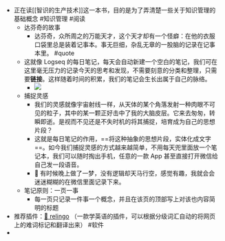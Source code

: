 - 正在读[[智识的生产技术]]这一本书，目的是为了弄清楚一些关于知识管理的基础概念 #知识管理 #阅读
	- 达芬奇的故事
		- 达芬奇，众所周之的万能天才，这个天才却有一个怪癖：在他的衣服口袋里总是装着记事本。事无巨细，杂乱无章的一股脑的记录在记事本里。 #quote
	- 这就像 Logseq 的每日笔记，每天会自动新建一个空白的笔记，我们可在这里毫无压力的记录今天的思考和发现，不需要刻意的分类和整理，只需要**链接**。这样随着时间的积累，我们的笔记会生长出属于自己的脉络。
		- ![](https://kidpic.oss-cn-beijing.aliyuncs.com/kaimini/20220502184925.png)
	- 捕捉灵感
		- 我们的灵感就像宇宙射线一样，从天体的某个角落发射一种肉眼不可见的粒子，其中的某一颗正好击中了我的大脑皮层。它来去匆匆，转瞬即逝。是视而不见还是不失时机的将其捕捉，培育成为自己的思想片段？
		- 这就是每日笔记的作用，==将这种抽象的思想片段，实体化成文字==。如今我们捕捉灵感的方式越来越简单，不用每天兜里面放一个笔记本，我们可以随时掏出手机，任意的一款 App 甚至直接打开微信给自己发一段语音。
		- 🌰 有时候晚上做了一梦，没有逻辑却天马行空，感觉有趣，我就会会迷迷糊糊的在微信里面记录下来。
	- 笔记原则：一页一事
		- 每一页只记录一件事一个概念，并且在该页的顶部写上对该也内容简明的标题
- 推荐插件：[🔗 relingo](https://relingo.net/en/index) （一款学英语的插件，可以根据分级词汇自动的将网页上的难词标记和翻译出来） #软件
-